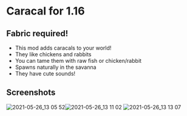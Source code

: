 # Caracal for 1.16
## Fabric required! 


- This mod adds caracals to your world!
- They like chickens and rabbits
- You can tame them with raw fish or chicken/rabbit 
- Spawns naturally in the savanna
- They have cute sounds!

## Screenshots

![2021-05-26_13 05 52](https://user-images.githubusercontent.com/47220198/119643949-0876c180-be25-11eb-871c-27dcaa305345.png)![2021-05-26_13 11 02](https://user-images.githubusercontent.com/47220198/119643955-090f5800-be25-11eb-9b05-8430156d8606.png)
![2021-05-26_13 13 07](https://user-images.githubusercontent.com/47220198/119643959-09a7ee80-be25-11eb-9c2a-402053c5ac44.png)
